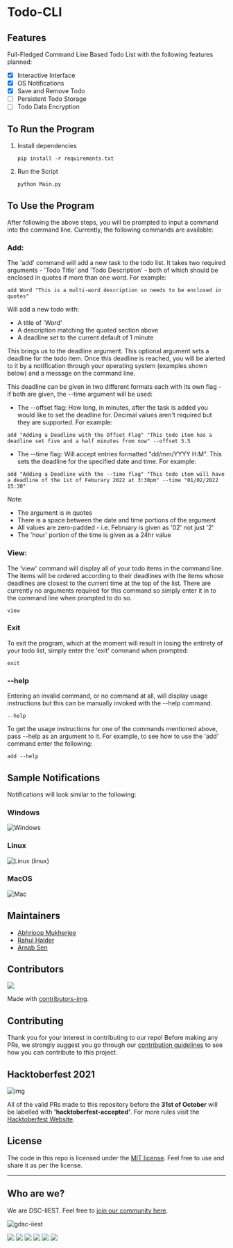 # Todo-CLI

## Features
Full-Fledged Command Line Based Todo List with the following features planned:

- [x] Interactive Interface
- [x] OS Notifications
- [x] Save and Remove Todo
- [ ] Persistent Todo Storage
- [ ] Todo Data Encryption

## To Run the Program
1. Install dependencies
    ```
    pip install -r requirements.txt
    ```
2. Run the Script
   ```
   python Main.py
   ```
## To Use the Program
After following the above steps, you will be prompted to input a command into the command line. Currently, the following commands are available:

### Add:
The 'add' command will add a new task to the todo list. It takes two required arguments - 'Todo Title' and 'Todo Description' - both of which should be enclosed in quotes if more than one word. For example:
```
add Word "This is a multi-word description so needs to be enclosed in quotes"
```
Will add a new todo with:
- A title of 'Word'
- A description matching the quoted section above
- A deadline set to the current default of 1 minute

This brings us to the deadline argument. This optional argument sets a deadline for the todo item. Once this deadline is reached, you will be alerted to it by a notification through your operating system (examples shown below) and a message on the command line.

This deadline can be given in two different formats each with its own flag - if both are given, the --time argument will be used:

- The --offset flag: How long, in minutes, after the task is added you would like to set the deadline for. Decimal values aren't required but they are supported. For example:
```
add "Adding a Deadline with the Offset Flag" "This todo item has a deadline set five and a half minutes from now" --offset 5.5
```

- The --time flag: Will accept entries formatted "dd/mm/YYYY H:M". This sets the deadline for the specified date and time. For example:
```
add "Adding a Deadline with the --time flag" "This todo item will have a deadline of the 1st of Feburary 2022 at 3:30pm" --time "01/02/2022 15:30"
```
Note:
- The argument is in quotes
- There is a space between the date and time portions of the argument
- All values are zero-padded - i.e. February is given as '02' not just '2'
- The 'hour' portion of the time is given as a 24hr value

### View:
The 'view' command will display all of your todo items in the command line. The items will be ordered according to their deadlines with the items whose deadlines are closest to the current time at the top of the list. There are currently no arguments required for this command so simply enter it in to the command line when prompted to do so.
```
view
```

### Exit
To exit the program, which at the moment will result in losing the entirety of your todo list, simply enter the 'exit' command when prompted:
```
exit
```

### --help
Entering an invalid command, or no command at all, will display usage instructions but this can be manually invoked with the --help command.
```
--help
```
To get the usage instructions for one of the commands mentioned above, pass --help as an argument to it. For example, to see how to use the 'add' command enter the following:
```
add --help
```

## Sample Notifications
Notifications will look similar to the following:

### Windows 
   ![Windows](./README-source/windows.png)

### Linux 
   ![Linux (linux)](./README-source/linux.png)

### MacOS 
   ![Mac](./README-source/MacOS.jpg)

## Maintainers
- [Abhrioop Mukherjee](https://github.com/Abhiroop25902)
- [Rahul Halder](https://github.com/hrahul2605)
- [Arnab Sen](https://github.com/arnabsen1729)

## Contributors
<a href="https://github.com/dsc-iiest/todo-cli/graphs/contributors">
  <img src="https://contrib.rocks/image?repo=dsc-iiest/todo-cli" />
</a>

Made with [contributors-img](https://contrib.rocks).

## Contributing

Thank you for your interest in contributing to our repo! Before making any PRs, we strongly suggest you go through our [contribution guidelines](./CONTIRBUTING.md) to see how you can contribute to this project.

## Hacktoberfest 2021

![img](https://hacktoberfest.digitalocean.com/_nuxt/img/logo-hacktoberfest-full.f42e3b1.svg)

All of the valid PRs made to this repository before the **31st of October** will be labelled with **'hacktoberfest-accepted'**. For more rules visit the [Hacktoberfest Website](https://hacktoberfest.digitalocean.com/resources/participation).

## License

The code in this repo is licensed under the [MIT license](./LICENSE). Feel free to use and share it as per the license.

<hr>

## Who are we?

We are DSC-IIEST. Feel free to [join our community here](https://gdsc.community.dev/indian-institute-of-engineering-science-and-technology-shibpur-howrah-1/).

![gdsc-iiest](https://raw.githubusercontent.com/dsc-iiest/.github/main/assets/banner/light-transparent-fullname.svg)


<a href="https://www.linkedin.com/company/dsc-iiest/"><img src="https://img.shields.io/badge/-DSC--IIEST-blue?style=for-the-badge&logo=Linkedin&logoColor=white"></a>
<a href="https://www.youtube.com/channel/UCkArLcgek88KQMbIu2kmygQ"><img src="https://img.shields.io/badge/YouTube-FF0000?style=for-the-badge&logo=youtube&logoColor=white"></a>
<a href="https://twitter.com/dsciiest"><img src="https://img.shields.io/badge/Twitter-1DA1F2?style=for-the-badge&logo=twitter&logoColor=white"></a>
<a href="https://www.facebook.com/dsciiest"><img src="https://img.shields.io/badge/Facebook-1877F2?style=for-the-badge&logo=facebook&logoColor=white"></a>
<a href="https://instagram.com/dsciiest"><img src="https://img.shields.io/badge/Instagram-E4405F?style=for-the-badge&logo=instagram&logoColor=white"></a>
<a href="https://discord.gg/e2Yc3dt7JM"><img src="https://img.shields.io/badge/Discord-7289DA?style=for-the-badge&logo=discord&logoColor=white"></a>
